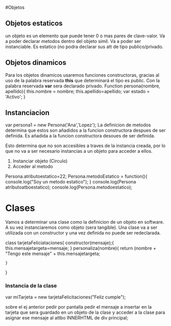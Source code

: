 
#Objetos
## Objetos estaticos
un objeto es un elemento que puede tener 0 o mas pares de clave-valor. Va a poder declarar metodos dentro del objeto simil. Va a poder ser instanciable. Es estatico (no podra declarar sus att de tipo publico/privado.
## Objetos dinamicos
Para los objetos dinamicos usaremos funciones constructoras, gracias al uso de la palabra reservada __this__ que determinará el tipo es public. Con la palabra reservada __var__ sera declarado privado.
        Function persona(nombre, apellido){
        this.nombre = nombre;
        this.apellido=apellido;
        var estado = 'Activo';
        }
   
## Instanciacion
var persona1 = new Persona('Ana','Lopez');
La definicion de metodos determina que estos son añadidos a la funcion constructora despues de ser definida.
Es añadida a la funcion constructora desoues de ser definida.

Esto determina que no son accesibles a traves de la instancia creada, por lo que no va a ser necesario instancias a un objeto para acceder a ellos.

1. Instanciar objeto (Circulo)
2. Acceder al metodo


Persona.atributoestatico=22;
Persona.metodoEstatico = function(){
    console.log("Soy un metodo estatico");
}
console.log(Persona atributoatboestatico);
console.log(Persona.metodoestatico);

# Clases
Vamos a determinar una clase como la definicion de un objeto en software. A su vez instanciaremos como objeto (sera tangible). Una clase va a ser utilizada con un constructor y una vez definida no puede ser redeclarada. 

class tarjetaFeliciataciones{
    constructor(mensaje);{
    this.mensajetargeta=mensaje;
    }
    personaliza(nombre){
    return (nombre + "Tengo este mensaje" + this.mensajetargeta;
        
    }

}
### Instancia de la clase
var miTarjeta = new tarjetaFelicitaciones("Feliz cumple");

sobre el ej anterior pedir por pantalla pedir el mensaje a insertar en la tarjeta que sera guardado en un objeto de la clase y acceder a la clase para asignar ese mensaje al attbo INNERHTML de div principal;
